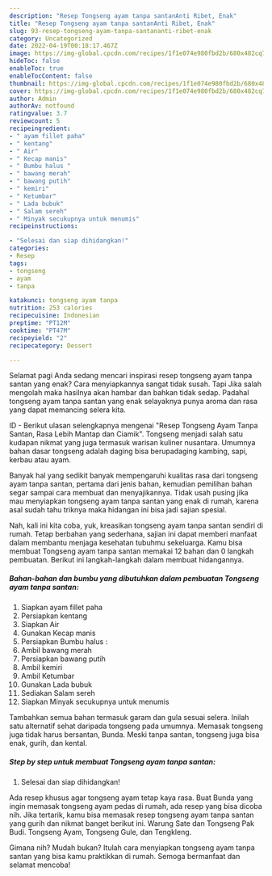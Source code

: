 ```yaml
---
description: "Resep Tongseng ayam tanpa santanAnti Ribet, Enak"
title: "Resep Tongseng ayam tanpa santanAnti Ribet, Enak"
slug: 93-resep-tongseng-ayam-tanpa-santananti-ribet-enak
category: Uncategorized
date: 2022-04-19T00:18:17.467Z
image: https://img-global.cpcdn.com/recipes/1f1e074e980fbd2b/680x482cq70/tongseng-ayam-tanpa-santan-foto-resep-utama.jpg
hideToc: false
enableToc: true
enableTocContent: false
thumbnail: https://img-global.cpcdn.com/recipes/1f1e074e980fbd2b/680x482cq70/tongseng-ayam-tanpa-santan-foto-resep-utama.jpg
cover: https://img-global.cpcdn.com/recipes/1f1e074e980fbd2b/680x482cq70/tongseng-ayam-tanpa-santan-foto-resep-utama.jpg
author: Admin
authorAv: notfound
ratingvalue: 3.7
reviewcount: 5
recipeingredient:
- " ayam fillet paha"
- " kentang"
- " Air"
- " Kecap manis"
- " Bumbu halus "
- " bawang merah"
- " bawang putih"
- " kemiri"
- " Ketumbar"
- " Lada bubuk"
- " Salam sereh"
- " Minyak secukupnya untuk menumis"
recipeinstructions:

- "Selesai dan siap dihidangkan!"
categories:
- Resep
tags:
- tongseng
- ayam
- tanpa

katakunci: tongseng ayam tanpa 
nutrition: 253 calories
recipecuisine: Indonesian
preptime: "PT12M"
cooktime: "PT47M"
recipeyield: "2"
recipecategory: Dessert

---
```



Selamat pagi Anda sedang mencari inspirasi resep tongseng ayam tanpa santan yang enak? Cara menyiapkannya sangat tidak susah. Tapi Jika salah mengolah maka hasilnya akan hambar dan bahkan tidak sedap. Padahal tongseng ayam tanpa santan yang enak selayaknya punya aroma dan rasa yang dapat memancing selera kita.


ID - Berikut ulasan selengkapnya mengenai &#34;Resep Tongseng Ayam Tanpa Santan, Rasa Lebih Mantap dan Ciamik&#34;. Tongseng menjadi salah satu kudapan nikmat yang juga termasuk warisan kuliner nusantara. Umumnya bahan dasar tongseng adalah daging bisa berupadaging kambing, sapi, kerbau atau ayam.

Banyak hal yang sedikit banyak mempengaruhi kualitas rasa dari tongseng ayam tanpa santan, pertama dari jenis bahan, kemudian pemilihan bahan segar sampai cara membuat dan menyajikannya. Tidak usah pusing jika mau menyiapkan tongseng ayam tanpa santan yang enak di rumah, karena asal sudah tahu triknya maka hidangan ini bisa jadi sajian spesial.


Nah, kali ini kita coba, yuk, kreasikan tongseng ayam tanpa santan sendiri di rumah. Tetap berbahan yang sederhana, sajian ini dapat memberi manfaat dalam membantu menjaga kesehatan tubuhmu sekeluarga. Kamu bisa membuat Tongseng ayam tanpa santan memakai 12 bahan dan 0 langkah pembuatan. Berikut ini langkah-langkah dalam membuat hidangannya.

<!--inarticleads1-->

##### Bahan-bahan dan bumbu yang dibutuhkan dalam pembuatan Tongseng ayam tanpa santan:

1. Siapkan  ayam fillet paha
1. Persiapkan  kentang
1. Siapkan  Air
1. Gunakan  Kecap manis
1. Persiapkan  Bumbu halus :
1. Ambil  bawang merah
1. Persiapkan  bawang putih
1. Ambil  kemiri
1. Ambil  Ketumbar
1. Gunakan  Lada bubuk
1. Sediakan  Salam sereh
1. Siapkan  Minyak secukupnya untuk menumis


Tambahkan semua bahan termasuk garam dan gula sesuai selera. Inilah satu alternatif sehat daripada tongseng pada umumnya. Memasak tongseng juga tidak harus bersantan, Bunda. Meski tanpa santan, tongseng juga bisa enak, gurih, dan kental. 

<!--inarticleads2-->

##### Step by step untuk membuat Tongseng ayam tanpa santan:


1. Selesai dan siap dihidangkan!

Ada resep khusus agar tongseng ayam tetap kaya rasa. Buat Bunda yang ingin memasak tongseng ayam pedas di rumah, ada resep yang bisa dicoba nih. Jika tertarik, kamu bisa memasak resep tongseng ayam tanpa santan yang gurih dan nikmat banget berikut ini. Warung Sate dan Tongseng Pak Budi. Tongseng Ayam, Tongseng Gule, dan Tengkleng. 

Gimana nih? Mudah bukan? Itulah cara menyiapkan tongseng ayam tanpa santan yang bisa kamu praktikkan di rumah. Semoga bermanfaat dan selamat mencoba!
